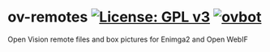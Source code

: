 ov-remotes [![License: GPL v3](https://img.shields.io/badge/License-GPLv3-blue.svg)](https://www.gnu.org/licenses/gpl-3.0) [![ovbot](https://github.com/OpenVisionE2/ov-remotes/actions/workflows/ovbot.yml/badge.svg)](https://github.com/OpenVisionE2/ov-remotes/actions/workflows/ovbot.yml)
==========
Open Vision remote files and box pictures for Enimga2 and Open WebIF
